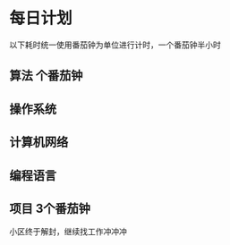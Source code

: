 # 每日计划
以下耗时统一使用番茄钟为单位进行计时，一个番茄钟半小时
## 算法 个番茄钟
## 操作系统 
## 计算机网络 
## 编程语言 
## 项目 3个番茄钟
小区终于解封，继续找工作冲冲冲